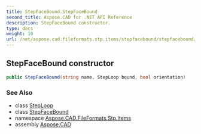 ```yaml
---
title: StepFaceBound.StepFaceBound
second_title: Aspose.CAD for .NET API Reference
description: StepFaceBound constructor. 
type: docs
weight: 10
url: /net/aspose.cad.fileformats.stp.items/stepfacebound/stepfacebound/
---
```

## StepFaceBound constructor

```csharp
public StepFaceBound(string name, StepLoop bound, bool orientation)
```

### See Also

* class [StepLoop](../../steploop/)
* class [StepFaceBound](../)
* namespace [Aspose.CAD.FileFormats.Stp.Items](../../stepfacebound/)
* assembly [Aspose.CAD](../../../)


